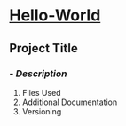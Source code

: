 #  <ins> Hello-World </ins>
## **Project Title**
### - *Description*
1. Files Used
2. Additional Documentation
3. Versioning

